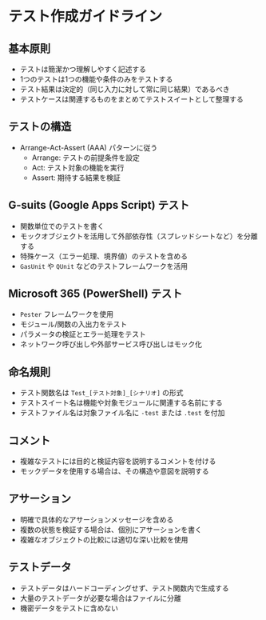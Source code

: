 # テスト作成ガイドライン

## 基本原則
- テストは簡潔かつ理解しやすく記述する
- 1つのテストは1つの機能や条件のみをテストする
- テスト結果は決定的（同じ入力に対して常に同じ結果）であるべき
- テストケースは関連するものをまとめてテストスイートとして整理する

## テストの構造
- Arrange-Act-Assert (AAA) パターンに従う
  - Arrange: テストの前提条件を設定
  - Act: テスト対象の機能を実行
  - Assert: 期待する結果を検証

## G-suits (Google Apps Script) テスト
- 関数単位でのテストを書く
- モックオブジェクトを活用して外部依存性（スプレッドシートなど）を分離する
- 特殊ケース（エラー処理、境界値）のテストを含める
- `GasUnit` や `QUnit` などのテストフレームワークを活用

## Microsoft 365 (PowerShell) テスト
- `Pester` フレームワークを使用
- モジュール/関数の入出力をテスト
- パラメータの検証とエラー処理をテスト
- ネットワーク呼び出しや外部サービス呼び出しはモック化

## 命名規則
- テスト関数名は `Test_[テスト対象]_[シナリオ]` の形式
- テストスイート名は機能や対象モジュールに関連する名前にする
- テストファイル名は対象ファイル名に `-test` または `.test` を付加

## コメント
- 複雑なテストには目的と検証内容を説明するコメントを付ける
- モックデータを使用する場合は、その構造や意図を説明する

## アサーション
- 明確で具体的なアサーションメッセージを含める
- 複数の状態を検証する場合は、個別にアサーションを書く
- 複雑なオブジェクトの比較には適切な深い比較を使用

## テストデータ
- テストデータはハードコーディングせず、テスト関数内で生成する
- 大量のテストデータが必要な場合はファイルに分離
- 機密データをテストに含めない
